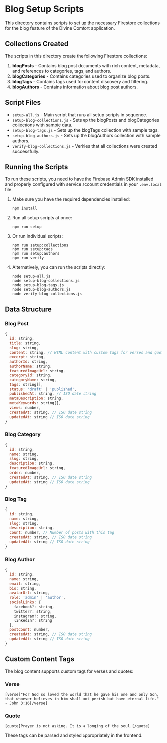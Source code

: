 # Blog Setup Scripts

This directory contains scripts to set up the necessary Firestore collections for the blog feature of the Divine Comfort application.

## Collections Created

The scripts in this directory create the following Firestore collections:

1. **blogPosts** - Contains blog post documents with rich content, metadata, and references to categories, tags, and authors.
2. **blogCategories** - Contains categories used to organize blog posts.
3. **blogTags** - Contains tags used for content discovery and filtering.
4. **blogAuthors** - Contains information about blog post authors.

## Script Files

- `setup-all.js` - Main script that runs all setup scripts in sequence.
- `setup-blog-collections.js` - Sets up the blogPosts and blogCategories collections with sample data.
- `setup-blog-tags.js` - Sets up the blogTags collection with sample tags.
- `setup-blog-authors.js` - Sets up the blogAuthors collection with sample authors.
- `verify-blog-collections.js` - Verifies that all collections were created successfully.

## Running the Scripts

To run these scripts, you need to have the Firebase Admin SDK installed and properly configured with service account credentials in your `.env.local` file.

1. Make sure you have the required dependencies installed:
   ```
   npm install
   ```

2. Run all setup scripts at once:
   ```
   npm run setup
   ```

3. Or run individual scripts:
   ```
   npm run setup:collections
   npm run setup:tags
   npm run setup:authors
   npm run verify
   ```

4. Alternatively, you can run the scripts directly:
   ```
   node setup-all.js
   node setup-blog-collections.js
   node setup-blog-tags.js
   node setup-blog-authors.js
   node verify-blog-collections.js
   ```

## Data Structure

### Blog Post
```javascript
{
  id: string,
  title: string,
  slug: string,
  content: string, // HTML content with custom tags for verses and quotes
  excerpt: string,
  authorId: string,
  authorName: string,
  featuredImageUrl: string,
  categoryId: string,
  categoryName: string,
  tags: string[],
  status: 'draft' | 'published',
  publishedAt: string, // ISO date string
  metaDescription: string,
  metaKeywords: string[],
  views: number,
  createdAt: string, // ISO date string
  updatedAt: string // ISO date string
}
```

### Blog Category
```javascript
{
  id: string,
  name: string,
  slug: string,
  description: string,
  featuredImageUrl: string,
  order: number,
  createdAt: string, // ISO date string
  updatedAt: string // ISO date string
}
```

### Blog Tag
```javascript
{
  id: string,
  name: string,
  slug: string,
  description: string,
  count: number, // Number of posts with this tag
  createdAt: string, // ISO date string
  updatedAt: string // ISO date string
}
```

### Blog Author
```javascript
{
  id: string,
  name: string,
  email: string,
  bio: string,
  avatarUrl: string,
  role: 'admin' | 'author',
  socialLinks: {
    facebook?: string,
    twitter?: string,
    instagram?: string,
    linkedin?: string
  },
  postCount: number,
  createdAt: string, // ISO date string
  updatedAt: string // ISO date string
}
```

## Custom Content Tags

The blog content supports custom tags for verses and quotes:

### Verse
```
[verse]"For God so loved the world that he gave his one and only Son, that whoever believes in him shall not perish but have eternal life." - John 3:16[/verse]
```

### Quote
```
[quote]Prayer is not asking. It is a longing of the soul.[/quote]
```

These tags can be parsed and styled appropriately in the frontend. 